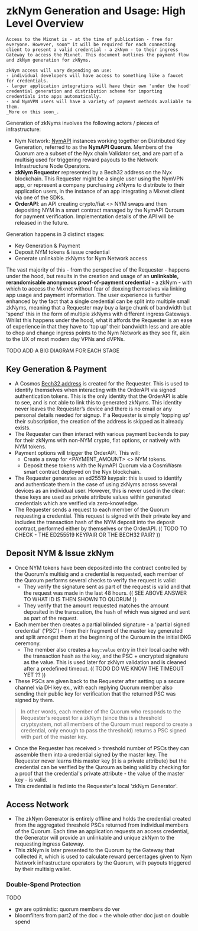 # zkNym Generation and Usage: High Level Overview

```admonish info
Access to the Mixnet is - at the time of publication - free for everyone. However, soon™ it will be required for each connecting client to present a valid credential - a zkNym - to their ingress Gateway to access the Mixnet. This document outlines the payment flow and zkNym generation for zkNyms.

zkNym access will vary depending on use:
- individual developers will have access to something like a faucet for credentials.
- larger application integrations will have their own 'under the hood' credential generation and distribution scheme for importing credentials into apps automatically.
- and NymVPN users will have a variety of payment methods avaliable to them.
_More on this soon_.
```

Generation of zkNyms involves the following actors / pieces of infrastructure:
- Nym Network: [NymAPI](https://nymtech.net/operators/nodes/nym-api.html) instances working together on Distributed Key Generation, referred to as the **NymAPI Quorum**. Members of the Quorum are a subset of the Nyx chain Validator set, and are part of a multisig used for triggering reward payouts to the Network Infrastructure Node Operators.
- **zkNym Requester** represented by a Bech32 address on the Nyx blockchain. This Requester might be a single user using the NymVPN app, or represent a company purchasing zkNyms to distribute to their application users, in the instance of an app integrating a Mixnet client via one of the SDKs.
- **OrderAPI**: an API creating crypto/fiat <> NYM swaps and then depositing NYM in a smart contract managed by the NymAPI Quroum for payment verification. Implementation details of the API will be released in the future.

Generation happens in 3 distinct stages:
- Key Generation & Payment
- Deposit NYM tokens & issue credential
- Generate unlinkable zkNyms for Nym Network access

The vast majority of this - from the perspective of the Requester - happens under the hood, but results in the creation and usage of an **unlinkable, rerandomisable anonymous proof-of-payment credential** - a zkNym - with which to access the Mixnet without fear of doxxing themselves via linking app usage and payment information. The user experience is further enhanced by the fact that a single credential can be split into multiple small zkNyms, meaning that a Requester may buy a large chunk of bandwidth but 'spend' this in the form of multiple zkNyms with different ingress Gateways. Whilst this happens under the hood, what it affords the Requester is an ease of experience in that they have to 'top up' their bandwidth less and are able to chop and change ingress points to the Nym Network as they see fit, akin to the UX of most modern day VPNs and dVPNs.

TODO ADD A BIG DIAGRAM FOR EACH STAGE

## Key Generation & Payment
- A Cosmos [Bech32 address](https://docs.cosmos.network/main/build/spec/addresses/bech32) is created for the Requester.
This is used to identify themselves when interacting with the OrderAPI via signed authentication tokens. This is the only identity that the OrderAPI is able to see, and is not able to link this to generated zkNyms. This identity never leaves the Requester’s device and there is no email or any personal details needed for signup. If a Requester is simply 'topping up' their subscription, the creation of the address is skipped as it already exists.
- The Requester can then interact with various payment backends to pay for their zkNyms with non-NYM crypto, fiat options, or natively with NYM tokens.
- Payment options will trigger the OrderAPI. This will:
  - Create a swap for <PAYMENT_AMOUNT> <> NYM tokens.
  - Deposit these tokens with the NymAPI Quorum via a CosmWasm smart contract deployed on the Nyx blockchain.
- The Requester generates an ed25519 keypair: this is used to identify and authenticate them in the case of using zkNyms across several devices as an individual user. However, this is never used in the clear: these keys are used as private attribute values within generated credentials which are verified via zero-knowledge.
- The Requester sends a request to each member of the Quorum requesting a credential. This request is signed with their private key and includes the transaction hash of the NYM deposit into the deposit contract, performed either by themselves or the OrderAPI. (( TODO TO CHECK - THE ED255519 KEYPAIR OR THE BECH32 PAIR? ))

## Deposit NYM & Issue zkNym
- Once NYM tokens have been deposited into the contract controlled by the Quorum's multisig and a credential is requested, each member of the Quroum performs several checks to verify the request is valid:
  - They verify the signature sent as part of the request is valid and that the request was made in the last 48 hours. (( SEE ABOVE ANSWER TO WHAT ID IS THEN SHOWN TO QUORUM ))
  - They verify that the amount requested matches the amount deposited in the transcation, the hash of which was signed and sent as part of the request.
- Each member then creates a partial blinded signature - a 'partial signed credential' ('PSC') - from their fragment of the master key generated and split amongst them at the beginning of the Quroum in the initial DKG ceremony.
  - The member also creates a `key:value` entry in their local cache with the transaction hash as the key, and the PSC + encrypted signature as the value. This is used later for zkNym validation and is cleaned after a predefined timeout. (( TODO DO WE KNOW THE TIMEOUT YET ?? ))
- These PSCs are given back to the Requester after setting up a secure channel via DH key ex., with each replying Quorum member also sending their public key for verification that the returned PSC was signed by them.

> In other words, each member of the Quorum who responds to the Requester's request for a zkNym (since this is a threshold cryptsystem, not all members of the Quroum must respond to create a credential, only enough to pass the threshold) returns a PSC signed with part of the master key.

- Once the Requester has received > threshold number of PSCs they can assemble them into a credential signed by the master key. The Requester never learns this master key (it is a private attribute) but the credential can be verified by the Quroum as being valid by checking for a proof that the credential's private attribute - the value of the master key - is valid.
- This credential is fed into the Requester's local 'zkNym Generator'.

## Access Network
- The zkNym Generator is entirely offline and holds the credential created from the aggregated threshold PSCs returned from individual members of the Quorum. Each time an application requests an access credential, the Generator will provide an unlinkable and unique zkNym to the requesting ingress Gateway.
- This zkNym is later presented to the Quorum by the Gateway that collected it, which is used to calculate reward percentages given to Nym Network infrastructure operators by the Quorum, with payouts triggered by their multisig wallet.

### Double-Spend Protection
TODO
- gw are optimistic: quorum members do ver
- bloomfilters from part2 of the doc + the whole other doc just on double spend
